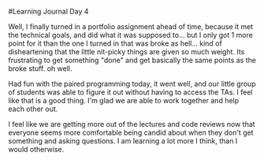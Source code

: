 #Learning Journal Day 4

Well, I finally turned in a portfolio assignment ahead of time, because it met the technical goals, and did what it was supposed to... but I only got 1 more point for it than the one I turned in that was broke as hell... kind of disheartening that the little nit-picky things are given so much weight.  Its frustrating to get something "done" and get basically the same points as the broke stuff.  oh well.

 Had fun with the paired programming today, it went well, and our little group of students was able to figure it out without having to access the TAs.  I feel like that is a good thing.  I'm glad we are able to work together and help each other out.

I feel like we are getting more out of the lectures and code reviews now that everyone seems more comfortable being candid about when they don't get something and asking questions.  I am learning a lot more I think, than I would otherwise.
